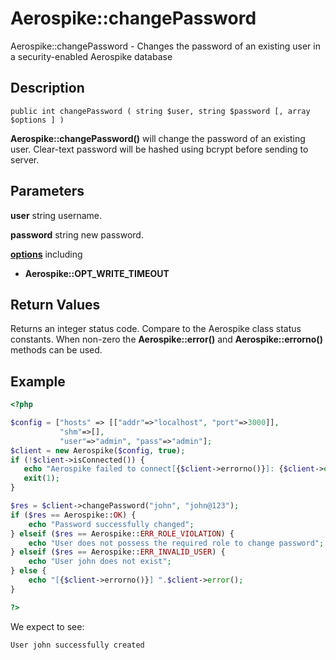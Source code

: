 
# Aerospike::changePassword

Aerospike::changePassword - Changes the password of an existing user in a security-enabled Aerospike database

## Description

```
public int changePassword ( string $user, string $password [, array $options ] )
```

**Aerospike::changePassword()** will change the password of an existing user.
Clear-text password will be hashed using bcrypt before sending to server.

## Parameters

**user** string username.

**password** string new password.

**[options](aerospike.md)** including
- **Aerospike::OPT_WRITE_TIMEOUT**

## Return Values

Returns an integer status code.  Compare to the Aerospike class status
constants.  When non-zero the **Aerospike::error()** and
**Aerospike::errorno()** methods can be used.

## Example

```php
<?php

$config = ["hosts" => [["addr"=>"localhost", "port"=>3000]],
           "shm"=>[],
           "user"=>"admin", "pass"=>"admin"];
$client = new Aerospike($config, true);
if (!$client->isConnected()) {
   echo "Aerospike failed to connect[{$client->errorno()}]: {$client->error()}\n";
   exit(1);
}

$res = $client->changePassword("john", "john@123");
if ($res == Aerospike::OK) {
    echo "Password successfully changed";
} elseif ($res == Aerospike::ERR_ROLE_VIOLATION) {
    echo "User does not possess the required role to change password";
} elseif ($res == Aerospike::ERR_INVALID_USER) {
    echo "User john does not exist";
} else {
    echo "[{$client->errorno()}] ".$client->error();
}

?>
```

We expect to see:

```
User john successfully created
```

